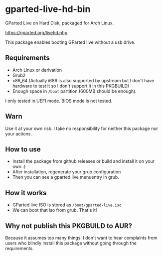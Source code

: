 # gparted-live-hd-bin

GParted Live on Hard Disk, packaged for Arch Linux.

https://gparted.org/livehd.php

This package enables booting GParted live without a usb drive.

## Requirements

- Arch Linux or derivation
- Grub2
- x86_64 (Actually i686 is also supported by upstream but I don't have hardware to test it so I don't support it in this PKGBUILD)
- Enough space in `/boot` partition (600MB should be enough).

I only tested in UEFI mode. BIOS mode is not tested.

## Warn

Use it at your own risk. I take no responsibility for neither this package nor your actions.

## How to use

- Install the package from github releases or build and install it on your own :)
- After installation, regenerate your grub configuration
- Then you can see a gparted live menuentry in grub.

## How it works

- GParted live ISO is stored as `/boot/gparted-live.iso`
- We can boot that iso from grub. That's it!

## Why not publish this PKGBUILD to AUR?

Because it assumes too many things.
I don't want to hear complaints from users who blindly install this package without going through the requirements.
